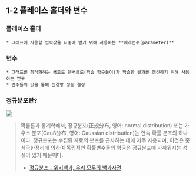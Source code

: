 ## 1-2 플레이스 홀더와 변수
### 플레이스 홀더
	* 그래프에 사용할 입력값을 나중에 받기 위해 사용하는 **매개변수(parameter)**
	
### 변수
	* 그래프를 최적화하는 용도로 텐서플로(학습 함수들이)가 학습한 결과를 갱신하기 위해 사용하는 변수
	* 변수들의 값을 통해 신경망 성능 결정

### 정규분포란?
![](https://upload.wikimedia.org/wikipedia/commons/thumb/7/74/Normal_Distribution_PDF.svg/405px-Normal_Distribution_PDF.svg.png)
> 확률론과 통계학에서, 정규분포(正規分布, 영어: normal distribution) 또는 가우스 분포(Gauß分布, 영어: Gaussian distribution)는 연속 확률 분포의 하나이다. 정규분포는 수집된 자료의 분포를 근사하는 데에 자주 사용되며, 이것은 중심극한정리에 의하여 독립적인 확률변수들의 평균은 정규분포에 가까워지는 성질이 있기 때문이다. 
> - [정규분포 - 위키백과, 우리 모두의 백과사전](https://ko.wikipedia.org/wiki/%EC%A0%95%EA%B7%9C%EB%B6%84%ED%8F%AC)
